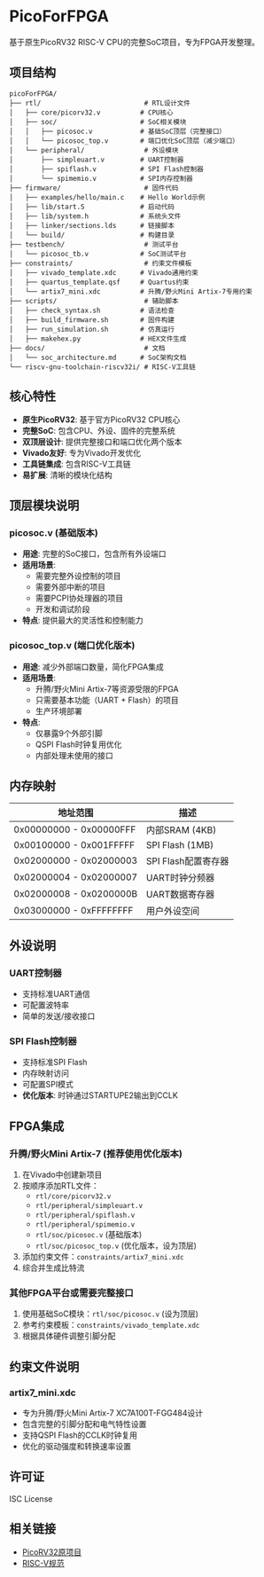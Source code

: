 # PicoForFPGA

基于原生PicoRV32 RISC-V CPU的完整SoC项目，专为FPGA开发整理。

## 项目结构

```
picoForFPGA/
├── rtl/                          # RTL设计文件
│   ├── core/picorv32.v          # CPU核心
│   ├── soc/                     # SoC相关模块
│   │   ├── picosoc.v            # 基础SoC顶层（完整接口）
│   │   └── picosoc_top.v        # 端口优化SoC顶层（减少端口）
│   └── peripheral/               # 外设模块
│       ├── simpleuart.v         # UART控制器
│       ├── spiflash.v           # SPI Flash控制器
│       └── spimemio.v           # SPI内存控制器
├── firmware/                     # 固件代码
│   ├── examples/hello/main.c    # Hello World示例
│   ├── lib/start.S              # 启动代码
│   ├── lib/system.h             # 系统头文件
│   ├── linker/sections.lds      # 链接脚本
│   └── build/                   # 构建目录
├── testbench/                    # 测试平台
│   └── picosoc_tb.v             # SoC测试平台
├── constraints/                  # 约束文件模板
│   ├── vivado_template.xdc      # Vivado通用约束
│   ├── quartus_template.qsf     # Quartus约束
│   └── artix7_mini.xdc          # 升腾/野火Mini Artix-7专用约束
├── scripts/                      # 辅助脚本
│   ├── check_syntax.sh          # 语法检查
│   ├── build_firmware.sh        # 固件构建
│   ├── run_simulation.sh        # 仿真运行
│   ├── makehex.py               # HEX文件生成
├── docs/                         # 文档
│   └── soc_architecture.md      # SoC架构文档
└── riscv-gnu-toolchain-riscv32i/ # RISC-V工具链
```

## 核心特性

- **原生PicoRV32**: 基于官方PicoRV32 CPU核心
- **完整SoC**: 包含CPU、外设、固件的完整系统
- **双顶层设计**: 提供完整接口和端口优化两个版本
- **Vivado友好**: 专为Vivado开发优化
- **工具链集成**: 包含RISC-V工具链
- **易扩展**: 清晰的模块化结构

## 顶层模块说明

### picosoc.v (基础版本)
- **用途**: 完整的SoC接口，包含所有外设端口
- **适用场景**: 
  - 需要完整外设控制的项目
  - 需要外部中断的项目
  - 需要PCPI协处理器的项目
  - 开发和调试阶段
- **特点**: 提供最大的灵活性和控制能力

### picosoc_top.v (端口优化版本)
- **用途**: 减少外部端口数量，简化FPGA集成
- **适用场景**:
  - 升腾/野火Mini Artix-7等资源受限的FPGA
  - 只需要基本功能（UART + Flash）的项目
  - 生产环境部署
- **特点**: 
  - 仅暴露9个外部引脚
  - QSPI Flash时钟复用优化
  - 内部处理未使用的接口

## 内存映射

| 地址范围 | 描述 |
|---------|------|
| 0x00000000 - 0x00000FFF | 内部SRAM (4KB) |
| 0x00100000 - 0x001FFFFF | SPI Flash (1MB) |
| 0x02000000 - 0x02000003 | SPI Flash配置寄存器 |
| 0x02000004 - 0x02000007 | UART时钟分频器 |
| 0x02000008 - 0x0200000B | UART数据寄存器 |
| 0x03000000 - 0xFFFFFFFF | 用户外设空间 |

## 外设说明

### UART控制器
- 支持标准UART通信
- 可配置波特率
- 简单的发送/接收接口

### SPI Flash控制器
- 支持标准SPI Flash
- 内存映射访问
- 可配置SPI模式
- **优化版本**: 时钟通过STARTUPE2输出到CCLK

## FPGA集成

### 升腾/野火Mini Artix-7 (推荐使用优化版本)
1. 在Vivado中创建新项目
2. 按顺序添加RTL文件：
   - `rtl/core/picorv32.v`
   - `rtl/peripheral/simpleuart.v`
   - `rtl/peripheral/spiflash.v`
   - `rtl/peripheral/spimemio.v`
   - `rtl/soc/picosoc.v` (基础版本)
   - `rtl/soc/picosoc_top.v` (优化版本，设为顶层)
3. 添加约束文件：`constraints/artix7_mini.xdc`
4. 综合并生成比特流

### 其他FPGA平台或需要完整接口
1. 使用基础SoC模块：`rtl/soc/picosoc.v` (设为顶层)
2. 参考约束模板：`constraints/vivado_template.xdc`
3. 根据具体硬件调整引脚分配

## 约束文件说明

### artix7_mini.xdc
- 专为升腾/野火Mini Artix-7 XC7A100T-FGG484设计
- 包含完整的引脚分配和电气特性设置
- 支持QSPI Flash的CCLK时钟复用
- 优化的驱动强度和转换速率设置

## 许可证

ISC License

## 相关链接

- [PicoRV32原项目](https://github.com/cliffordwolf/picorv32)
- [RISC-V规范](https://riscv.org/specifications/) 